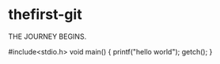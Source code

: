 # thefirst-git
THE JOURNEY BEGINS.


#include<stdio.h>
void main()
{
printf("hello world");
getch();
}
